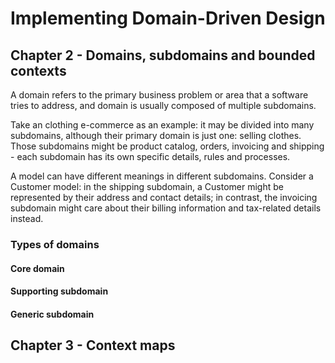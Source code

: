 # Implementing Domain-Driven Design
## Chapter 2 - Domains, subdomains and bounded contexts
A domain refers to the primary business problem or area that a software tries to address, and domain is usually composed of multiple subdomains. 

Take an clothing e-commerce as an example: it may be divided into many subdomains, although their primary domain is just one: selling clothes. Those subdomains might be product catalog, orders, invoicing and shipping - each subdomain has its own specific details, rules and processes.

A model can have different meanings in different subdomains. Consider a Customer model: in the shipping subdomain, a Customer might be represented by their address and contact details; in contrast, the invoicing subdomain might care about their billing information and tax-related details instead.

### Types of domains
#### Core domain
#### Supporting subdomain
#### Generic subdomain

## Chapter 3 - Context maps